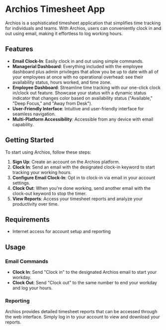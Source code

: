 # Archios Timesheet App

Archios is a sophisticated timesheet application that simplifies time tracking for individuals and teams. With Archios, users can conveniently clock in and out using email, making it effortless to log working hours.

## Features

- **Email Clock-In**: Easily clock in and out using simple commands.
- **Managerial Dashboard**: Everything included with the employee dashboard plus admin privileges that allow you be up to date with all of your employees at once with no operational overhead: see their availability status, hours worked, and time zone.
- **Employee Dashboard**: Streamline time tracking with our one-click clock in/clock out feature. Showcase your status with a dynamic status indicator that changes color based on availability status ("Available," "Deep Focus," and "Away from Desk").
- **User-Friendly Interface**: Intuitive and user-friendly interface for seamless navigation.
- **Multi-Platform Accessibility**: Accessible from any device with email capability.

## Getting Started

To start using Archios, follow these steps:

1. **Sign Up**: Create an account on the Archios platform.
2. **Clock In**: Send an email with the designated clock-in keyword to start tracking your working hours.
3. **Configure Email Clock-In**: Opt in to clock-in via email in your account settings.
4. **Clock Out**: When you're done working, send another email with the clock-out keyword to stop the timer.
5. **View Reports**: Access your timesheet reports and analyze your productivity over time.

## Requirements

- Internet access for account setup and reporting

## Usage

### Email Commands

- **Clock In**: Send "Clock in" to the designated Archios email to start your workday.
- **Clock Out**: Send "Clock out" to the same number to end your workday and log your hours.

### Reporting

Archios provides detailed timesheet reports that can be accessed through the web interface. Simply log in to your account to view and download your reports.
